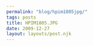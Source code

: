 ```yaml
---
permalink: "blog/hpim1805jpg/"
tags: posts
title: HPIM1805.JPG
date: 2009-12-27
layout: layouts/post.njk
---
```



